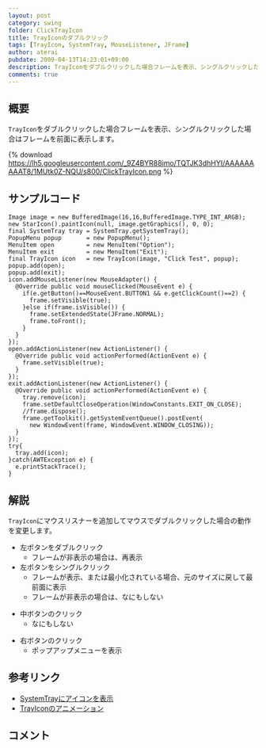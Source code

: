 ```yaml
---
layout: post
category: swing
folder: ClickTrayIcon
title: TrayIconのダブルクリック
tags: [TrayIcon, SystemTray, MouseListener, JFrame]
author: aterai
pubdate: 2009-04-13T14:23:01+09:00
description: TrayIconをダブルクリックした場合フレームを表示、シングルクリックした場合はフレームを前面に表示します。
comments: true
---
```

## 概要
`TrayIcon`をダブルクリックした場合フレームを表示、シングルクリックした場合はフレームを前面に表示します。

{% download https://lh5.googleusercontent.com/_9Z4BYR88imo/TQTJK3dhHYI/AAAAAAAAAT8/1MUtk0Z-NQU/s800/ClickTrayIcon.png %}

## サンプルコード
<pre class="prettyprint"><code>Image image = new BufferedImage(16,16,BufferedImage.TYPE_INT_ARGB);
new StarIcon().paintIcon(null, image.getGraphics(), 0, 0);
final SystemTray tray = SystemTray.getSystemTray();
PopupMenu popup       = new PopupMenu();
MenuItem open         = new MenuItem("Option");
MenuItem exit         = new MenuItem("Exit");
final TrayIcon icon   = new TrayIcon(image, "Click Test", popup);
popup.add(open);
popup.add(exit);
icon.addMouseListener(new MouseAdapter() {
  @Override public void mouseClicked(MouseEvent e) {
    if(e.getButton()==MouseEvent.BUTTON1 &amp;&amp; e.getClickCount()==2) {
      frame.setVisible(true);
    }else if(frame.isVisible()) {
      frame.setExtendedState(JFrame.NORMAL);
      frame.toFront();
    }
  }
});
open.addActionListener(new ActionListener() {
  @Override public void actionPerformed(ActionEvent e) {
    frame.setVisible(true);
  }
});
exit.addActionListener(new ActionListener() {
  @Override public void actionPerformed(ActionEvent e) {
    tray.remove(icon);
    frame.setDefaultCloseOperation(WindowConstants.EXIT_ON_CLOSE);
    //frame.dispose();
    frame.getToolkit().getSystemEventQueue().postEvent(
      new WindowEvent(frame, WindowEvent.WINDOW_CLOSING));
  }
});
try{
  tray.add(icon);
}catch(AWTException e) {
  e.printStackTrace();
}
</code></pre>

## 解説
`TrayIcon`にマウスリスナーを追加してマウスでダブルクリックした場合の動作を変更します。

- 左ボタンをダブルクリック
    - フレームが非表示の場合は、再表示
- 左ボタンをシングルクリック
    - フレームが表示、または最小化されている場合、元のサイズに戻して最前面に表示
    - フレームが非表示の場合は、なにもしない

<!-- dummy comment line for breaking list -->

- 中ボタンのクリック
    - なにもしない

<!-- dummy comment line for breaking list -->

- 右ボタンのクリック
    - ポップアップメニューを表示

<!-- dummy comment line for breaking list -->

## 参考リンク
- [SystemTrayにアイコンを表示](http://terai.xrea.jp/Swing/SystemTray.html)
- [TrayIconのアニメーション](http://terai.xrea.jp/Swing/AnimatedTrayIcon.html)

<!-- dummy comment line for breaking list -->

## コメント
